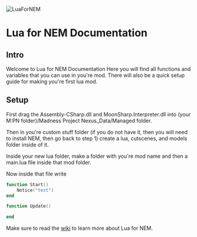 ![LuaForNEM](https://user-images.githubusercontent.com/81382687/233855360-e894efbb-b39e-4e24-b7bb-0fcdef48f058.png)


# Lua for NEM Documentation
## Intro
Welcome to Lua for NEM Documentation
Here you will find all functions and variables that you can use in you're mod. There will also be a quick setup guide for making you're first lua mod.
## Setup
First drag the Assembly-CSharp.dll and MoonSharp.Interpreter.dll into (your M:PN folder)/Madness Project Nexus_Data/Managed folder.

Then in you're custom stuff folder (if you do not have it, then you will need to install NEM, then go back to step 1) create a lua, cutscenes, and models folder inside of it.

Inside your new lua folder, make a folder with you're mod name and then a main.lua file inside that mod folder.

Now inside that file write
```lua
function Start()
    Notice("test")
end

function Update()

end
```
Make sure to read the [wiki](https://github.com/Twingamerdudes/Lua-For-NEM/wiki) to learn more about Lua for NEM.
